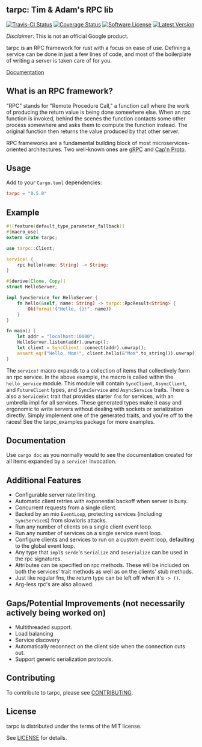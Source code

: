## tarpc: Tim & Adam's RPC lib
[![Travis-CI Status](https://travis-ci.org/google/tarpc.png?branch=master)](https://travis-ci.org/google/tarpc)
[![Coverage Status](https://coveralls.io/repos/github/google/tarpc/badge.svg?branch=master)](https://coveralls.io/github/google/tarpc?branch=master)
[![Software License](https://img.shields.io/badge/license-MIT-brightgreen.svg)](LICENSE.txt)
[![Latest Version](https://img.shields.io/crates/v/tarpc.svg)](https://crates.io/crates/tarpc)

*Disclaimer*: This is not an official Google product.

tarpc is an RPC framework for rust with a focus on ease of use. Defining a
service can be done in just a few lines of code, and most of the boilerplate of
writing a server is taken care of for you.

[Documentation](https://google.github.io/tarpc)

## What is an RPC framework?
"RPC" stands for "Remote Procedure Call," a function call where the work of
producing the return value is being done somewhere else. When an rpc function is
invoked, behind the scenes the function contacts some other process somewhere
and asks them to compute the function instead. The original function then
returns the value produced by that other server.

RPC frameworks are a fundamental building block of most microservices-oriented
architectures. Two well-known ones are [gRPC](http://www.grpc.io) and
[Cap'n Proto](https://capnproto.org/).

## Usage
Add to your `Cargo.toml` dependencies:

```toml
tarpc = "0.5.0"
```

## Example
```rust
#![feature(default_type_parameter_fallback)]
#[macro_use]
extern crate tarpc;

use tarpc::Client;

service! {
    rpc hello(name: String) -> String;
}

#[derive(Clone, Copy)]
struct HelloServer;

impl SyncService for HelloServer {
    fn hello(&self, name: String) -> tarpc::RpcResult<String> {
        Ok(format!("Hello, {}!", name))
    }
}

fn main() {
    let addr = "localhost:10000";
    HelloServer.listen(addr).unwrap();
    let client = SyncClient::connect(addr).unwrap();
    assert_eq!("Hello, Mom!", client.hello(&"Mom".to_string()).unwrap());
}

```

The `service!` macro expands to a collection of items that collectively form an
rpc service. In the above example, the macro is called within the
`hello_service` module. This module will contain `SyncClient`, `AsyncClient`,
and `FutureClient` types, and `SyncService` and `AsyncService` traits.  There is
also a `ServiceExt` trait that provides starter `fn`s for services, with an
umbrella impl for all services.  These generated types make it easy and
ergonomic to write servers without dealing with sockets or serialization
directly. Simply implement one of the generated traits, and you're off to the
races! See the tarpc_examples package for more examples.

## Documentation
Use `cargo doc` as you normally would to see the documentation created for all
items expanded by a `service!` invocation.

## Additional Features
- Configurable server rate limiting.
- Automatic client retries with exponential backoff when server is busy.
- Concurrent requests from a single client.
- Backed by an mio `EventLoop`, protecting services (including `SyncService`s)
  from slowloris attacks.
- Run any number of clients on a single client event loop.
- Run any number of services on a single service event loop.
- Configure clients and services to run on a custom event loop, defaulting to
  the global event loop.
- Any type that `impl`s `serde`'s `Serialize` and `Deserialize` can be used in
  the rpc signatures.
- Attributes can be specified on rpc methods. These will be included on both the
  services' trait methods as well as on the clients' stub methods.
- Just like regular fns, the return type can be left off when it's `-> ()`.
- Arg-less rpc's are also allowed.

## Gaps/Potential Improvements (not necessarily actively being worked on)
- Multithreaded support.
- Load balancing
- Service discovery
- Automatically reconnect on the client side when the connection cuts out.
- Support generic serialization protocols.

## Contributing

To contribute to tarpc, please see [CONTRIBUTING](CONTRIBUTING.md).

## License

tarpc is distributed under the terms of the MIT license.

See [LICENSE](LICENSE) for details.
